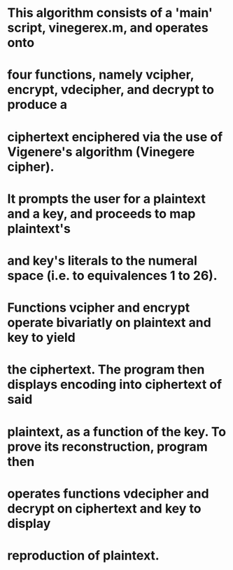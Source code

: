 # This algorithm consists of a 'main' script, vinegerex.m, and operates onto
# four functions, namely vcipher, encrypt, vdecipher, and decrypt to produce a
# ciphertext enciphered via the use of Vigenere's algorithm (Vinegere cipher).
# It prompts the user for a plaintext and a key, and proceeds to map plaintext's
# and key's literals to the numeral space (i.e. to equivalences 1 to 26).
# Functions vcipher and encrypt operate bivariatly on plaintext and key to yield
# the ciphertext. The program then displays encoding into ciphertext of said
# plaintext, as a function of the key. To prove its reconstruction, program then
# operates functions vdecipher and decrypt on ciphertext and key to display
# reproduction of plaintext.
